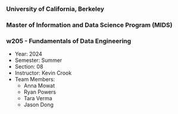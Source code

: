 ### University of California, Berkeley
### Master of Information and Data Science Program (MIDS)
### w205 - Fundamentals of Data Engineering

* Year: 2024      
* Semester: Summer
* Section: 08
* Instructor: Kevin Crook
* Team Members:
    * Anna Mowat
    * Ryan Powers
    * Tara Verma
    * Jason Dong
